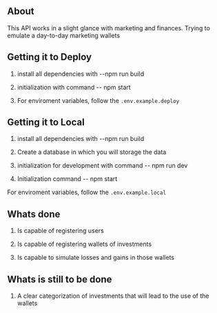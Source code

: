 ## About 

This API works in a slight glance with marketing and finances. Trying to emulate a day-to-day marketing wallets

## Getting it to Deploy

1. install all dependencies with --npm run build 

2. initialization with command -- npm start

3. For enviroment variables, follow the `.env.example.deploy`

## Getting it to Local

1. install all dependencies with --npm run build 

2. Create a database in which you will storage the data

3. initialization for development with command -- npm run dev 

4. Initialization command -- npm start

For enviroment variables, follow the `.env.example.local`

## Whats done

1. Is capable of registering users 

2. Is capable of registering wallets of investments

3. Is capable to simulate losses and gains in those wallets

## Whats is still to be done

1. A clear categorization of investments that will lead to the use of the wallets